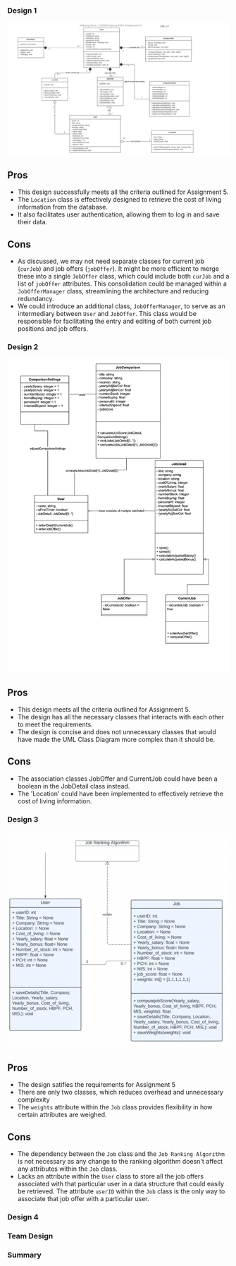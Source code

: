 ### Design 1
![](images/jchen3115-design.png)
## Pros
- This design successfully meets all the criteria outlined for Assignment 5.
- The `Location` class is effectively designed to retrieve the cost of living information from the database.
- It also facilitates user authentication, allowing them to log in and save their data.

## Cons
- As discussed, we may not need separate classes for current job (`curJob`) and job offers (`jobOffer`). It might be more efficient to merge these into a single `JobOffer` class, which could include both `curJob` and a list of `jobOffer` attributes. This consolidation could be managed within a `JobOfferManager` class, streamlining the architecture and reducing redundancy.
-  We could introduce an additional class, `JobOfferManager`, to serve as an intermediary between `User` and `JobOffer`. This class would be responsible for facilitating the entry and editing of both current job positions and job offers.

### Design 2
![](images/shong422-design.png)
## Pros
- This design meets all the criteria outlined for Assignment 5.
- The design has all the necessary classes that interacts with each other to meet the requirements.
- The design is concise and does not unnecessary classes that would have made the UML Class Diagram more complex than it should be.

## Cons
- The association classes JobOffer and CurrentJob could have been a boolean in the JobDetail class instead.
- The 'Location' could have been implemented to effectively retrieve the cost of living information.

### Design 3
![](images/khom7-design.png)

## Pros
- The design satifies the requirements for Assignment 5 
- There are only two classes, which reduces overhead and unnecessary complexity 
- The `weights` attribute within the `Job` class provides flexibility in how certain attributes are weighed.

## Cons
- The dependency between the `Job` class and the `Job Ranking Algorithm` is not necessary as any change to the ranking algorithm doesn't affect any attributes within the `Job` class.
- Lacks an attribute within the `User` class to store all the job offers associated with that particular user in a data structure that could easily be retrieved. The attribute `userID` within the `Job` class is the only way to associate that job offer with a particular user. 

### Design 4

### Team Design

### Summary
